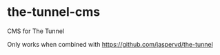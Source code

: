 # the-tunnel-cms
CMS for The Tunnel

Only works when combined with https://github.com/jaspervd/the-tunnel
